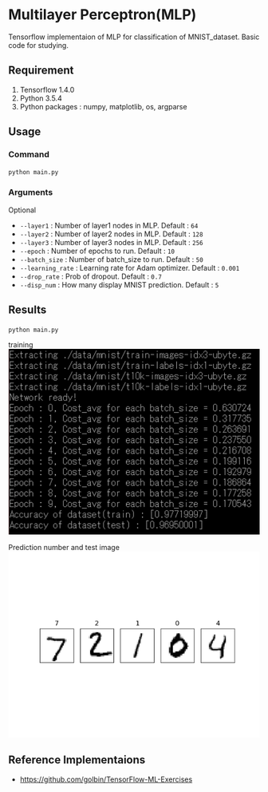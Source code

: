 Multilayer Perceptron(MLP)
===
Tensorflow implementaion of MLP for classification of MNIST_dataset. Basic code for studying.

Requirement
---
1. Tensorflow 1.4.0
2. Python 3.5.4
3. Python packages : numpy, matplotlib, os, argparse

Usage
---
### Command
`python main.py`

### Arguments
Optional
* `--layer1` : Number of layer1 nodes in MLP. Default : `64`
* `--layer2` : Number of layer2 nodes in MLP. Default : `128`
* `--layer3` : Number of layer3 nodes in MLP. Default : `256`
* `--epoch` : Number of epochs to run. Default : `10`
* `--batch_size` : Number of batch_size to run. Default : `50`
* `--learning_rate` : Learning rate for Adam optimizer. Default : `0.001`
* `--drop_rate` : Prob of dropout. Default : `0.7`
* `--disp_num` : How many display MNIST prediction. Default : `5`

Results
---
`python main.py`

training
![result1](/image/result1.PNG)

Prediction number and test image
![result2](/image/result2.PNG)

Reference Implementaions
---
+ https://github.com/golbin/TensorFlow-ML-Exercises




